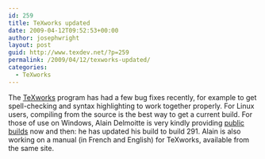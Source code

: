 ```yaml
---
id: 259
title: TeXworks updated
date: 2009-04-12T09:52:53+00:00
author: josephwright
layout: post
guid: http://www.texdev.net/?p=259
permalink: /2009/04/12/texworks-updated/
categories:
  - TeXworks
---
```

The [TeXworks](http://www.texworks.org) program has had a few bug fixes recently, for example to get spell-checking and syntax highlighting to work together properly. For Linux users, compiling from the source is the best way to get a current build.  For those of use on Windows, Alain Delmoitte is very kindly providing [public builds](http://www.leliseron.org/texworks) now and then: he has updated his build to build 291. Alain is also working on a manual (in French and English) for TeXworks, available from the same site.
